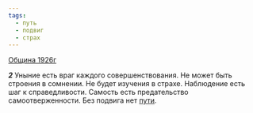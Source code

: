 ```yaml
---
tags:
  - путь
  - подвиг
  - страх
---
```


[Община 1926г](/agni/1926)

___2___
Уныние есть враг каждого совершенствования. Не может быть строения в сомнении. Не будет изучения в страхе. Наблюдение есть шаг к справедливости. Самость есть предательство самоотверженности. Без подвига нет [пути](/tag/#путь).   

